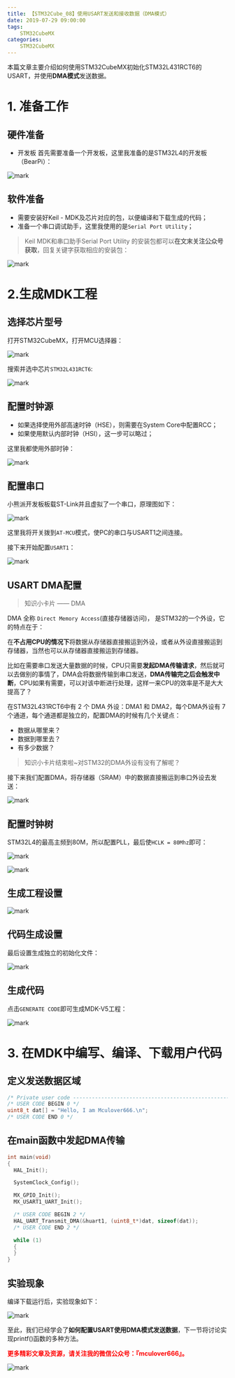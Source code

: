 ```yaml
---
title: 【STM32Cube_08】使用USART发送和接收数据（DMA模式）
date: 2019-07-29 09:00:00
tags:
    STM32CubeMX
categories:
    STM32CubeMX
---
```


本篇文章主要介绍如何使用STM32CubeMX初始化STM32L431RCT6的USART，并使用**DMA模式**发送数据。
<!--more-->
# 1. 准备工作
## 硬件准备
- 开发板
首先需要准备一个开发板，这里我准备的是STM32L4的开发板（BearPi）：

![mark](http://mculover666.cn/image/20190806/9uiPTi5odYSj.png?imageslim)

## 软件准备
- 需要安装好Keil - MDK及芯片对应的包，以便编译和下载生成的代码；
- 准备一个串口调试助手，这里我使用的是`Serial Port Utility`；

>Keil MDK和串口助手Serial Port Utility 的安装包都可以**在文末关注公众号获取**，回复关键字获取相应的安装包：

![mark](http://mculover666.cn/image/20190814/gubaOwmETp1w.png?imageslim)
 
# 2.生成MDK工程
## 选择芯片型号
打开STM32CubeMX，打开MCU选择器：

![mark](http://mculover666.cn/image/20190806/gBP6glmUSH80.png?imageslim)

搜索并选中芯片`STM32L431RCT6`:

![mark](http://mculover666.cn/image/20190806/gnyHwdl53uVD.png?imageslim)

## 配置时钟源

- 如果选择使用外部高速时钟（HSE），则需要在System Core中配置RCC；
- 如果使用默认内部时钟（HSI），这一步可以略过；

这里我都使用外部时钟：

![mark](http://mculover666.cn/image/20190806/k593lGGb5tlW.png?imageslim)

## 配置串口
小熊派开发板板载ST-Link并且虚拟了一个串口，原理图如下：

![mark](http://mculover666.cn/image/20190814/IwyXONVefPx9.png?imageslim)

这里我将开关拨到`AT-MCU`模式，使PC的串口与USART1之间连接。

接下来开始配置`USART1`：

![mark](http://mculover666.cn/image/20190814/nLMRMYtmzghl.png?imageslim)

## USART DMA配置

>知识小卡片 —— DMA

DMA 全称 `Direct Memory Access`(直接存储器访问)， 是STM32的一个外设，它的特点在于：

在**不占用CPU的情况下**将数据从存储器直接搬运到外设，或者从外设直接搬运到存储器，当然也可以从存储器直接搬运到存储器。

比如在需要串口发送大量数据的时候，CPU只需要**发起DMA传输请求**，然后就可以去做别的事情了，DMA会将数据传输到串口发送，**DMA传输完之后会触发中断**，CPU如果有需要，可以对该中断进行处理，这样一来CPU的效率是不是大大提高了？

在STM32L431RCT6中有 2 个 DMA 外设：DMA1 和 DMA2，每个DMA外设有 7 个通道，每个通道都是独立的，配置DMA的时候有几个关键点：

- 数据从哪里来？
- 数据到哪里去？
- 有多少数据？

>知识小卡片结束啦~对STM32的DMA外设有没有了解呢？

接下来我们配置DMA，将存储器（SRAM）中的数据直接搬运到串口外设去发送：

![mark](http://mculover666.cn/image/20190816/mJTMlVPgHSCJ.png?imageslim)

## 配置时钟树
STM32L4的最高主频到80M，所以配置PLL，最后使`HCLK = 80Mhz`即可：

![mark](http://mculover666.cn/image/20190806/1TQg7frjRpVr.png?imageslim)

![mark](http://mculover666.cn/image/20190814/AITGSflAXS45.png?imageslim)

## 生成工程设置

![mark](http://mculover666.cn/image/20190816/RUWz76PbSunq.png?imageslim)

## 代码生成设置

最后设置生成独立的初始化文件：

![mark](http://mculover666.cn/image/20190812/PwTCS6QzHiyG.png?imageslim)

## 生成代码

点击`GENERATE CODE`即可生成MDK-V5工程：

![mark](http://mculover666.cn/image/20190806/s0jGhLBWW6Cm.png?imageslim)

# 3. 在MDK中编写、编译、下载用户代码
## 定义发送数据区域
```c
/* Private user code ---------------------------------------------------------*/
/* USER CODE BEGIN 0 */
uint8_t dat[] = "Hello, I am Mculover666.\n";
/* USER CODE END 0 */
```
## 在main函数中发起DMA传输
```c
int main(void)
{
  HAL_Init();

  SystemClock_Config();

  MX_GPIO_Init();
  MX_USART1_UART_Init();

  /* USER CODE BEGIN 2 */
  HAL_UART_Transmit_DMA(&huart1, (uint8_t*)dat, sizeof(dat));
  /* USER CODE END 2 */

  while (1)
  {
  }
}
```
## 实验现象
编译下载运行后，实验现象如下：

![mark](http://mculover666.cn/image/20190816/pNmCADptVjqr.png?imageslim)

至此，我们已经学会了**如何配置USART使用DMA模式发送数据**，下一节将讨论实现printf()函数的多种方法。

**<font color="#FF0000">更多精彩文章及资源，请关注我的微信公众号：『mculover666』。</font>**

![mark](http://mculover666.cn/image/20190814/NQqt1eRxrl1K.png?imageslim)